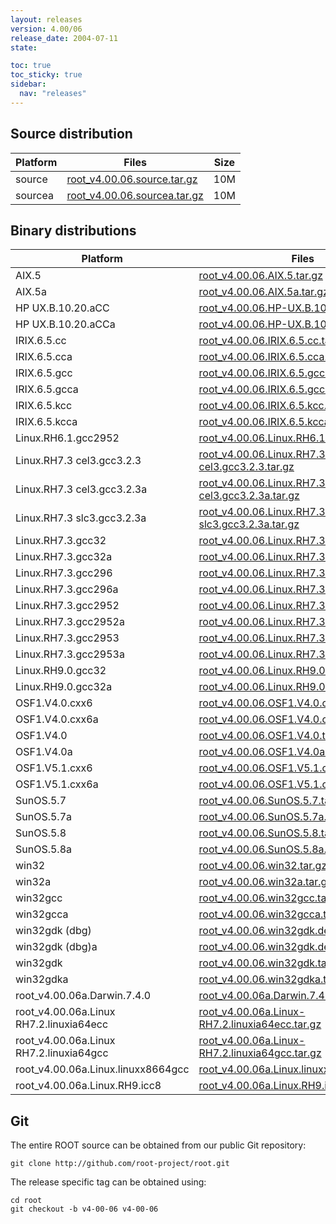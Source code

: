 ```yaml
---
layout: releases
version: 4.00/06
release_date: 2004-07-11
state:

toc: true
toc_sticky: true
sidebar:
  nav: "releases"
---
```



## Source distribution

| Platform       | Files | Size |
|-----------|-------|-----|
| source | [root_v4.00.06.source.tar.gz](https://root.cern/download/root_v4.00.06.source.tar.gz) |  10M |
| sourcea | [root_v4.00.06.sourcea.tar.gz](https://root.cern/download/root_v4.00.06.sourcea.tar.gz) |  10M |


## Binary distributions

| Platform       | Files | Size |
|-----------|-------|-----|
| AIX.5 | [root_v4.00.06.AIX.5.tar.gz](https://root.cern/download/root_v4.00.06.AIX.5.tar.gz) |  21M |
| AIX.5a | [root_v4.00.06.AIX.5a.tar.gz](https://root.cern/download/root_v4.00.06.AIX.5a.tar.gz) |  21M |
| HP UX.B.10.20.aCC | [root_v4.00.06.HP-UX.B.10.20.aCC.tar.gz](https://root.cern/download/root_v4.00.06.HP-UX.B.10.20.aCC.tar.gz) |  23M |
| HP UX.B.10.20.aCCa | [root_v4.00.06.HP-UX.B.10.20.aCCa.tar.gz](https://root.cern/download/root_v4.00.06.HP-UX.B.10.20.aCCa.tar.gz) |  23M |
| IRIX.6.5.cc | [root_v4.00.06.IRIX.6.5.cc.tar.gz](https://root.cern/download/root_v4.00.06.IRIX.6.5.cc.tar.gz) |  21M |
| IRIX.6.5.cca | [root_v4.00.06.IRIX.6.5.cca.tar.gz](https://root.cern/download/root_v4.00.06.IRIX.6.5.cca.tar.gz) |  21M |
| IRIX.6.5.gcc | [root_v4.00.06.IRIX.6.5.gcc.tar.gz](https://root.cern/download/root_v4.00.06.IRIX.6.5.gcc.tar.gz) |  26M |
| IRIX.6.5.gcca | [root_v4.00.06.IRIX.6.5.gcca.tar.gz](https://root.cern/download/root_v4.00.06.IRIX.6.5.gcca.tar.gz) |  26M |
| IRIX.6.5.kcc | [root_v4.00.06.IRIX.6.5.kcc.tar.gz](https://root.cern/download/root_v4.00.06.IRIX.6.5.kcc.tar.gz) |  19M |
| IRIX.6.5.kcca | [root_v4.00.06.IRIX.6.5.kcca.tar.gz](https://root.cern/download/root_v4.00.06.IRIX.6.5.kcca.tar.gz) |  19M |
| Linux.RH6.1.gcc2952 | [root_v4.00.06.Linux.RH6.1.gcc2952.tar.gz](https://root.cern/download/root_v4.00.06.Linux.RH6.1.gcc2952.tar.gz) |  18M |
| Linux.RH7.3 cel3.gcc3.2.3 | [root_v4.00.06.Linux.RH7.3-cel3.gcc3.2.3.tar.gz](https://root.cern/download/root_v4.00.06.Linux.RH7.3-cel3.gcc3.2.3.tar.gz) |  15M |
| Linux.RH7.3 cel3.gcc3.2.3a | [root_v4.00.06.Linux.RH7.3-cel3.gcc3.2.3a.tar.gz](https://root.cern/download/root_v4.00.06.Linux.RH7.3-cel3.gcc3.2.3a.tar.gz) |  15M |
| Linux.RH7.3 slc3.gcc3.2.3a | [root_v4.00.06.Linux.RH7.3-slc3.gcc3.2.3a.tar.gz](https://root.cern/download/root_v4.00.06.Linux.RH7.3-slc3.gcc3.2.3a.tar.gz) |  15M |
| Linux.RH7.3.gcc32 | [root_v4.00.06.Linux.RH7.3.gcc32.tar.gz](https://root.cern/download/root_v4.00.06.Linux.RH7.3.gcc32.tar.gz) |  19M |
| Linux.RH7.3.gcc32a | [root_v4.00.06.Linux.RH7.3.gcc32a.tar.gz](https://root.cern/download/root_v4.00.06.Linux.RH7.3.gcc32a.tar.gz) |  19M |
| Linux.RH7.3.gcc296 | [root_v4.00.06.Linux.RH7.3.gcc296.tar.gz](https://root.cern/download/root_v4.00.06.Linux.RH7.3.gcc296.tar.gz) |  21M |
| Linux.RH7.3.gcc296a | [root_v4.00.06.Linux.RH7.3.gcc296a.tar.gz](https://root.cern/download/root_v4.00.06.Linux.RH7.3.gcc296a.tar.gz) |  21M |
| Linux.RH7.3.gcc2952 | [root_v4.00.06.Linux.RH7.3.gcc2952.tar.gz](https://root.cern/download/root_v4.00.06.Linux.RH7.3.gcc2952.tar.gz) |  20M |
| Linux.RH7.3.gcc2952a | [root_v4.00.06.Linux.RH7.3.gcc2952a.tar.gz](https://root.cern/download/root_v4.00.06.Linux.RH7.3.gcc2952a.tar.gz) |  20M |
| Linux.RH7.3.gcc2953 | [root_v4.00.06.Linux.RH7.3.gcc2953.tar.gz](https://root.cern/download/root_v4.00.06.Linux.RH7.3.gcc2953.tar.gz) |  21M |
| Linux.RH7.3.gcc2953a | [root_v4.00.06.Linux.RH7.3.gcc2953a.tar.gz](https://root.cern/download/root_v4.00.06.Linux.RH7.3.gcc2953a.tar.gz) |  21M |
| Linux.RH9.0.gcc32 | [root_v4.00.06.Linux.RH9.0.gcc32.tar.gz](https://root.cern/download/root_v4.00.06.Linux.RH9.0.gcc32.tar.gz) |  16M |
| Linux.RH9.0.gcc32a | [root_v4.00.06.Linux.RH9.0.gcc32a.tar.gz](https://root.cern/download/root_v4.00.06.Linux.RH9.0.gcc32a.tar.gz) |  16M |
| OSF1.V4.0.cxx6 | [root_v4.00.06.OSF1.V4.0.cxx6.tar.gz](https://root.cern/download/root_v4.00.06.OSF1.V4.0.cxx6.tar.gz) |  21M |
| OSF1.V4.0.cxx6a | [root_v4.00.06.OSF1.V4.0.cxx6a.tar.gz](https://root.cern/download/root_v4.00.06.OSF1.V4.0.cxx6a.tar.gz) |  21M |
| OSF1.V4.0 | [root_v4.00.06.OSF1.V4.0.tar.gz](https://root.cern/download/root_v4.00.06.OSF1.V4.0.tar.gz) |  24M |
| OSF1.V4.0a | [root_v4.00.06.OSF1.V4.0a.tar.gz](https://root.cern/download/root_v4.00.06.OSF1.V4.0a.tar.gz) |  24M |
| OSF1.V5.1.cxx6 | [root_v4.00.06.OSF1.V5.1.cxx6.tar.gz](https://root.cern/download/root_v4.00.06.OSF1.V5.1.cxx6.tar.gz) |  19M |
| OSF1.V5.1.cxx6a | [root_v4.00.06.OSF1.V5.1.cxx6a.tar.gz](https://root.cern/download/root_v4.00.06.OSF1.V5.1.cxx6a.tar.gz) |  19M |
| SunOS.5.7 | [root_v4.00.06.SunOS.5.7.tar.gz](https://root.cern/download/root_v4.00.06.SunOS.5.7.tar.gz) |  24M |
| SunOS.5.7a | [root_v4.00.06.SunOS.5.7a.tar.gz](https://root.cern/download/root_v4.00.06.SunOS.5.7a.tar.gz) |  24M |
| SunOS.5.8 | [root_v4.00.06.SunOS.5.8.tar.gz](https://root.cern/download/root_v4.00.06.SunOS.5.8.tar.gz) |  21M |
| SunOS.5.8a | [root_v4.00.06.SunOS.5.8a.tar.gz](https://root.cern/download/root_v4.00.06.SunOS.5.8a.tar.gz) |  21M |
| win32 | [root_v4.00.06.win32.tar.gz](https://root.cern/download/root_v4.00.06.win32.tar.gz) |  18M |
| win32a | [root_v4.00.06.win32a.tar.gz](https://root.cern/download/root_v4.00.06.win32a.tar.gz) |  18M |
| win32gcc | [root_v4.00.06.win32gcc.tar.gz](https://root.cern/download/root_v4.00.06.win32gcc.tar.gz) |  21M |
| win32gcca | [root_v4.00.06.win32gcca.tar.gz](https://root.cern/download/root_v4.00.06.win32gcca.tar.gz) |  21M |
| win32gdk (dbg) | [root_v4.00.06.win32gdk.debug.tar.gz](https://root.cern/download/root_v4.00.06.win32gdk.debug.tar.gz) |  31M |
| win32gdk (dbg)a | [root_v4.00.06.win32gdk.debuga.tar.gz](https://root.cern/download/root_v4.00.06.win32gdk.debuga.tar.gz) |  31M |
| win32gdk | [root_v4.00.06.win32gdk.tar.gz](https://root.cern/download/root_v4.00.06.win32gdk.tar.gz) |  17M |
| win32gdka | [root_v4.00.06.win32gdka.tar.gz](https://root.cern/download/root_v4.00.06.win32gdka.tar.gz) |  17M |
| root_v4.00.06a.Darwin.7.4.0 | [root_v4.00.06a.Darwin.7.4.0.tar.gz](https://root.cern/download/root_v4.00.06a.Darwin.7.4.0.tar.gz) |  34M |
| root_v4.00.06a.Linux RH7.2.linuxia64ecc | [root_v4.00.06a.Linux-RH7.2.linuxia64ecc.tar.gz](https://root.cern/download/root_v4.00.06a.Linux-RH7.2.linuxia64ecc.tar.gz) |  32M |
| root_v4.00.06a.Linux RH7.2.linuxia64gcc | [root_v4.00.06a.Linux-RH7.2.linuxia64gcc.tar.gz](https://root.cern/download/root_v4.00.06a.Linux-RH7.2.linuxia64gcc.tar.gz) |  19M |
| root_v4.00.06a.Linux.linuxx8664gcc | [root_v4.00.06a.Linux.linuxx8664gcc.tar.gz](https://root.cern/download/root_v4.00.06a.Linux.linuxx8664gcc.tar.gz) |  15M |
| root_v4.00.06a.Linux.RH9.icc8 | [root_v4.00.06a.Linux.RH9.icc8.tar.gz](https://root.cern/download/root_v4.00.06a.Linux.RH9.icc8.tar.gz) |  22M |


## Git
The entire ROOT source can be obtained from our public Git repository:

~~~
git clone http://github.com/root-project/root.git
~~~
The release specific tag can be obtained using:
~~~
cd root
git checkout -b v4-00-06 v4-00-06
~~~

